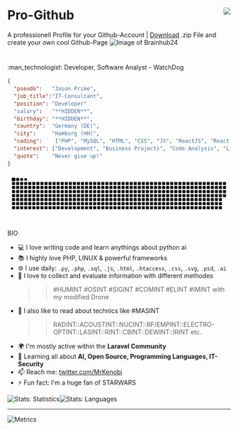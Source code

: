 # Pro-Github<img align="right" src="https://visitor-badge.laobi.icu/badge?page_id=Brainhub24">
A professionell Profile for your Github-Account | [Download](https://github.com/Brainhub24/Brainhub24/archive/refs/heads/main.zip) .zip File and create your own cool Github-Page
![Image of Brainhub24](https://github.com/Brainhub24/Pro-Github/blob/main/assets/header/Brainhub24_banner-d14b675c7038cbfaa61e49517fb3611c.png)
<!---<h3 align="left">Languages and Tools:</h3>
<a href="https://html.spec.whatwg.org/" target="_blank" rel="noreferrer"> <img src="https://raw.githubusercontent.com/devicons/devicon/master/icons/html5/html5-original.svg" alt="htm5" width="40" height="40"/> </a>
<a href="https://www.w3.org/Style/CSS/" target="_blank" rel="noreferrer"> <img src="" alt="css" width="40" height="40"/> </a>
<a href="https://brendaneich.com/" target="_blank" rel="noreferrer"> <img src="https://cdn.jsdelivr.net/gh/devicons/devicon/icons/javascript/javascript-original.svg" alt="javascript" width="40" height="40"/> </a>
<a href="https://www.php.net" target="_blank" rel="noreferrer"> <img src="https://raw.githubusercontent.com/devicons/devicon/master/icons/php/php-original.svg" alt="php" width="40" height="40"/> </a>
--->

          
<!---# Thanks to all Sponsors and Supporters<br>

Your support would be invaluable for me to continue my ongoing and especially independent project developments.<br>
<br>
A small donation for a coffee or gladly more would already be very helpful.<br>
Ex: server rentals, monthly costs for domains, licenses etc.<br>
<br>
As a thank you I would return the favor with an IT service from my side. Let's talk about what you need!<br>
Ex: A business website, app, logo - whatever!<br>
<br>
Donations of $5 or more = A sponsor premium account on my project pages.<br>
Donations from 25$ = Print media development (Logo, Flyer, Banner - also animated!)<br>
Donations from 50$ = Web media development (WP plugins, website design etc.)<br>
Donations from 100$ = 10 free domain registrations including ssl certificate and hosting + premium webservice tools (Insights, SEO, URL-Shortening, Encryption Service etc.)<br>
Donations from 250$ = You will get your own server (Debian, Ubuntu, Centos or what ever) #woohaa!<br>
Donations from 500$ = CORPORATE DESIGN | Business Agency Website<br>
Donations from 1000$ = Let's talk!<br>
- [Buy me a coffee or something, please.](https://us24.net/pp@nc)
--->
# 
<p style="text-align:left;">:man_technologist: Developer, Software Analyst - WatchDog</p>

```json
{
  "pseudo":   "Jason Prime",
  "job_title":"IT-Consultant",
  "position": "Developer"
  "salary":   "**HIDDEN**",
  "birthday": "**HIDDEN**",
  "country":  "Germany (DE)",
  "city":     "Hamburg (HH)",
  "coding":    ["PHP", "MySQL", "HTML", "CSS", "JS", "ReactJS", "React Native", "jQuery", "Bash", "..."],
  "interest": ["Development", "Business Projects", "Code Analysis", "Linux", "Android"],
  "quote":    "Never give up!"
}
```
[![github contribution grid snake animation](https://raw.githubusercontent.com/Brainhub24/Brainhub24/main/github-contribution-grid-snake.svg)](https://github.com/Brainhub24)

BIO
- 💻 I love writing code and learn anythings about python ai
- 📚 I highly love PHP, LINUX & powerful frameworks
- ⚙️ I use daily: `.py`, `.php`, `.sql`, `.js`, `.html`, `.htaccess`, `.css`, `.svg`, `.psd`, `.ai`
- :snake: I love to collect and evaluate information with different methodes
  >> #HUMINT #OSINT #SIGINT #COMINT #ELINT #IMINT with my modified Drone
- :lab_coat: I also like to read about technics like #MASINT
  >> RADINT::ACOUSTINT::NUCINT::RF/EMPINT::ELECTRO-OPTINT::LASINT::RINT::CBINT::DEWINT::IRINT etc.
- 🌍 I'm mostly active within the **Laravel Community**
- 🌱 Learning all about **AI, Open Source, Programming Languages, IT-Security**
- 📫 Reach me: [twitter.com/MrKenobi](https://twitter.com/MrKenobi)
- ⚡️ Fun fact: I'm a huge fan of STARWARS

![Stats: Statistics](https://github-readme-stats.vercel.app/api?username=brainhub24&count_private=true&show_icons=true&hide_title=true&hide_rank=true&line_height=21&disable_animations=true&hide_border=true)![Stats: Languages](https://github-readme-stats.vercel.app/api/top-langs/?username=brainhub24&layout=compact&&langs_count=6&hide_border=true)
<hr>

![Metrics](https://metrics.lecoq.io/Brainhub24?template=classic&base.indepth=true&base.hireable=true&repositories.forks=true&achievements=1&isocalendar=1&languages=1&lines=1&people=1&reactions=1&repositories=1&discussions=1&calendar=1&notable=1&activity=1&traffic=1&gists=1&code=1&introduction=1&pagespeed=1&chess=1&screenshot=1&splatoon=1&base=header%2C%20activity%2C%20community%2C%20repositories%2C%20metadata&base.indepth=true&base.hireable=true&base.skip=false&repositories.batch=100&repositories.forks=true&repositories.affiliations=owner&isocalendar=false&isocalendar.duration=half-year&languages=false&languages.limit=8&languages.threshold=0%25&languages.other=false&languages.colors=github&languages.sections=most-used&languages.indepth=false&languages.analysis.timeout=15&languages.analysis.timeout.repositories=7.5&languages.categories=markup%2C%20programming&languages.recent.categories=markup%2C%20programming&languages.recent.load=300&languages.recent.days=14&lines=false&lines.sections=base&lines.repositories.limit=4&lines.history.limit=1&reactions=false&reactions.limit=200&reactions.limit.issues=100&reactions.limit.discussions=100&reactions.limit.discussions.comments=100&reactions.days=0&reactions.display=relative&people=false&people.limit=24&people.identicons=false&people.identicons.hide=false&people.size=28&people.types=followers%2C%20following&people.shuffle=true&repositories=false&repositories.pinned=0&repositories.starred=0&repositories.random=0&repositories.order=featured%2C%20pinned%2C%20starred%2C%20random&discussions=false&discussions.categories=true&discussions.categories.limit=0&calendar=false&calendar.limit=1&achievements=false&achievements.threshold=X&achievements.secrets=true&achievements.display=detailed&achievements.limit=0&notable=false&notable.from=all&notable.repositories=false&notable.indepth=false&notable.types=commit&notable.self=true&activity=false&activity.limit=10&activity.load=300&activity.days=14&activity.visibility=all&activity.timestamps=true&activity.filter=all&traffic=false&code=false&code.lines=30&code.load=400&code.days=3&code.visibility=public&gists=false&introduction=false&introduction.title=true&pagespeed=false&pagespeed.url=https%3A%2F%2Fwww.netcore.digital&pagespeed.detailed=true&pagespeed.screenshot=true&pagespeed.pwa=true&chess=false&chess.user=NETCORE&chess.platform=lichess.org&chess.animation=%7B%0A%20%20%22size%22%3A%2040%2C%0A%20%20%22delay%22%3A%203%2C%0A%20%20%22duration%22%3A%200.6%0A%7D%0A&screenshot=false&screenshot.title=Screenshot&screenshot.url=https%3A%2F%2Fwww.netcore.digital&screenshot.selector=body&screenshot.mode=image&screenshot.viewport=%7B%0A%20%20%22width%22%3A%201280%2C%0A%20%20%22height%22%3A%201280%0A%7D%0A&screenshot.wait=0&screenshot.background=true&splatoon=false&splatoon.sections=player%2C%20versus%2C%20salmon-run&splatoon.versus.limit=1&splatoon.salmon.limit=1&splatoon.statink=true&splatoon.source=splatnet&config.timezone=Europe%2FBerlin&config.twemoji=true&config.octicon=true&config.display=large)




